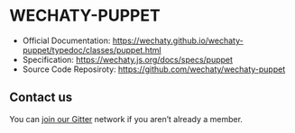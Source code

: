 # WECHATY-PUPPET

* Official Documentation: <https://wechaty.github.io/wechaty-puppet/typedoc/classes/puppet.html>
* Specification: <https://wechaty.js.org/docs/specs/puppet>
* Source Code Reposiroty: <https://github.com/wechaty/wechaty-puppet>

## Contact us

You can [join our Gitter](https://gitter.im/wechaty/wechaty) network if you aren’t already a member.
